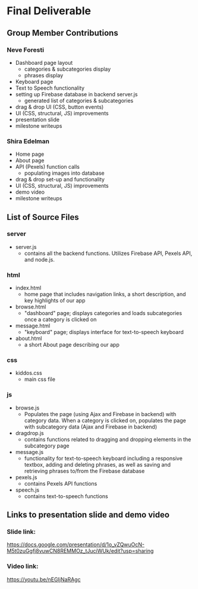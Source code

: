 # Final Deliverable

## Group Member Contributions

### Neve Foresti
- Dashboard page layout 
  - categories & subcategories display 
  - phrases display 
- Keyboard page 
- Text to Speech functionality 
- setting up Firebase database in backend server.js
  - generated list of categories & subcategories 
- drag & drop UI (CSS, button events) 
- UI (CSS, structural, JS) improvements
- presentation slide
- milestone writeups

### Shira Edelman
- Home page
- About page
- API (Pexels) function calls 
  - populating images into database
- drag & drop set-up and functionality
- UI (CSS, structural, JS) improvements
- demo video 
- milestone writeups

## List of Source Files
### server
- server.js 
  - contains all the backend functions. Utilizes Firebase API, Pexels API, and node.js. 
 ### html
 - index.html
   - home page that includes navigation links, a short description, and key highlights of our app 
 - browse.html
   - "dashboard" page; displays categories and loads subcategories once a category is clicked on 
 - message.html
   - "keyboard" page; displays interface for text-to-speech keyboard 
 - about.html 
   - a short About page describing our app 
 ### css
 - kiddos.css 
   - main css file
 ### js
 - browse.js
   - Populates the page (using Ajax and Firebase in backend) with category data. When a category is clicked on, populates the page with      subcategory data (Ajax and Firebase in backend)
 - dragdrop.js
   - contains functions related to dragging and dropping elements in the subcategory page
 - message.js
   - functionality for text-to-speech keyboard including a responsive textbox, adding and deleting phrases, as well as saving and     
     retrieving phrases to/from the Firebase database
 - pexels.js
   - contains Pexels API functions
 - speech.js 
   - contains text-to-speech functions 

## Links to presentation slide and demo video 

### Slide link:
https://docs.google.com/presentation/d/1o_vZQwuOcN-M5t0zuGgfj8vuwCN8REMMOz_tJuciWUk/edit?usp=sharing

### Video link:
https://youtu.be/nEGIjNaRAgc


